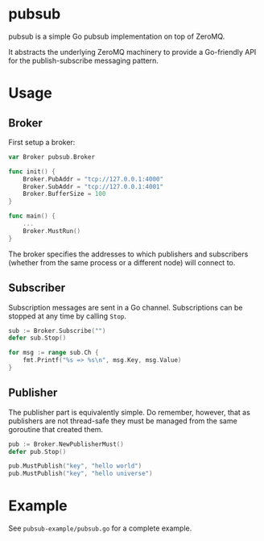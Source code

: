 # pubsub

pubsub is a simple Go pubsub implementation on top of ZeroMQ.

It abstracts the underlying ZeroMQ machinery to provide a Go-friendly
API for the publish-subscribe messaging pattern.

# Usage

## Broker

First setup a broker:

```Go
var Broker pubsub.Broker

func init() {
	Broker.PubAddr = "tcp://127.0.0.1:4000"
	Broker.SubAddr = "tcp://127.0.0.1:4001"
	Broker.BufferSize = 100
}

func main() {
    ...
    Broker.MustRun()
}
```

The broker specifies the addresses to which publishers and subscribers
(whether from the same process or a different node) will connect to.

## Subscriber

Subscription messages are sent in a Go channel. Subscriptions can be
stopped at any time by calling `Stop`.

```Go
sub := Broker.Subscribe("")
defer sub.Stop()

for msg := range sub.Ch {
    fmt.Printf("%s => %s\n", msg.Key, msg.Value)
}
```

## Publisher

The publisher part is equivalently simple. Do remember, however, that
as publishers are not thread-safe they must be managed from the same
goroutine that created them.

```Go
pub := Broker.NewPublisherMust()
defer pub.Stop()

pub.MustPublish("key", "hello world")
pub.MustPublish("key", "hello universe")
```

# Example

See `pubsub-example/pubsub.go` for a complete example.